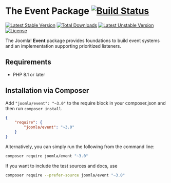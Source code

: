 # The Event Package [![Build Status](https://ci.joomla.org/api/badges/joomla-framework/event/status.svg?ref=refs/heads/3.x-dev)](https://ci.joomla.org/joomla-framework/event)

[![Latest Stable Version](https://poser.pugx.org/joomla/event/v/stable)](https://packagist.org/packages/joomla/event)
[![Total Downloads](https://poser.pugx.org/joomla/event/downloads)](https://packagist.org/packages/joomla/event)
[![Latest Unstable Version](https://poser.pugx.org/joomla/event/v/unstable)](https://packagist.org/packages/joomla/event)
[![License](https://poser.pugx.org/joomla/event/license)](https://packagist.org/packages/joomla/event)

The Joomla! **Event** package provides foundations to build event systems and an implementation supporting prioritized listeners.

## Requirements

* PHP 8.1 or later

## Installation via Composer

Add `"joomla/event": "~3.0"` to the require block in your composer.json and then run `composer install`.

```json
{
	"require": {
		"joomla/event": "~3.0"
	}
}
```

Alternatively, you can simply run the following from the command line:

```sh
composer require joomla/event "~3.0"
```

If you want to include the test sources and docs, use

```sh
composer require --prefer-source joomla/event "~3.0"
```
